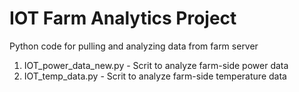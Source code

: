 # IOT Farm Analytics Project
Python code for pulling and analyzing data from farm server

 1) IOT_power_data_new.py - Scrit to analyze farm-side power data
 2) IOT_temp_data.py - Scrit to analyze farm-side temperature data

